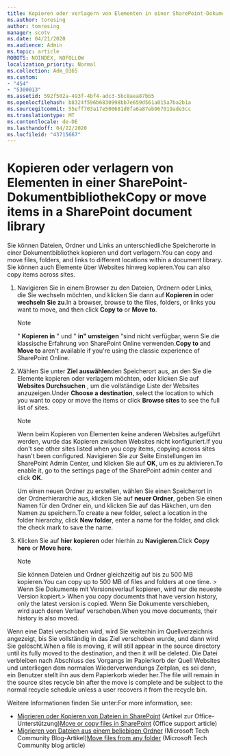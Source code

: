 ```yaml
---
title: Kopieren oder verlagern von Elementen in einer SharePoint-Dokumentbibliothek
ms.author: toresing
author: tomresing
manager: scotv
ms.date: 04/21/2020
ms.audience: Admin
ms.topic: article
ROBOTS: NOINDEX, NOFOLLOW
localization_priority: Normal
ms.collection: Adm_O365
ms.custom:
- "454"
- "5300013"
ms.assetid: 592f502a-493f-4bf4-adc3-5bc8aea87bb5
ms.openlocfilehash: b8324f596b6830998bb7e659d561a015a7ba2b1a
ms.sourcegitcommit: 55eff703a17e500681d8fa6a87eb067019ade3cc
ms.translationtype: MT
ms.contentlocale: de-DE
ms.lasthandoff: 04/22/2020
ms.locfileid: "43715667"
---
```

# <a name="copy-or-move-items-in-a-sharepoint-document-library"></a><span data-ttu-id="b5aa7-102">Kopieren oder verlagern von Elementen in einer SharePoint-Dokumentbibliothek</span><span class="sxs-lookup"><span data-stu-id="b5aa7-102">Copy or move items in a SharePoint document library</span></span>

<span data-ttu-id="b5aa7-103">Sie können Dateien, Ordner und Links an unterschiedliche Speicherorte in einer Dokumentbibliothek kopieren und dort verlagern.</span><span class="sxs-lookup"><span data-stu-id="b5aa7-103">You can copy and move files, folders, and links to different locations within a document library.</span></span> <span data-ttu-id="b5aa7-104">Sie können auch Elemente über Websites hinweg kopieren.</span><span class="sxs-lookup"><span data-stu-id="b5aa7-104">You can also copy items across sites.</span></span> 
  
1. <span data-ttu-id="b5aa7-105">Navigieren Sie in einem Browser zu den Dateien, Ordnern oder Links, die Sie wechseln möchten, und klicken Sie dann auf **Kopieren in** oder **wechseln Sie zu**.</span><span class="sxs-lookup"><span data-stu-id="b5aa7-105">In a browser, browse to the files, folders, or links you want to move, and then click **Copy to** or **Move to**.</span></span>

    > [!NOTE]
    > <span data-ttu-id="b5aa7-106">" **Kopieren in** " und " **in" umsteigen** "sind nicht verfügbar, wenn Sie die klassische Erfahrung von SharePoint Online verwenden.</span><span class="sxs-lookup"><span data-stu-id="b5aa7-106">**Copy to** and **Move to** aren't available if you're using the classic experience of SharePoint Online.</span></span>
  
2. <span data-ttu-id="b5aa7-107">Wählen Sie unter **Ziel auswählen**den Speicherort aus, an den Sie die Elemente kopieren oder verlagern möchten, oder klicken Sie auf **Websites Durchsuchen** , um die vollständige Liste der Websites anzuzeigen.</span><span class="sxs-lookup"><span data-stu-id="b5aa7-107">Under **Choose a destination**, select the location to which you want to copy or move the items or click **Browse sites** to see the full list of sites.</span></span>

    > [!NOTE]
    > <span data-ttu-id="b5aa7-108">Wenn beim Kopieren von Elementen keine anderen Websites aufgeführt werden, wurde das Kopieren zwischen Websites nicht konfiguriert.</span><span class="sxs-lookup"><span data-stu-id="b5aa7-108">If you don't see other sites listed when you copy items, copying across sites hasn't been configured.</span></span> <span data-ttu-id="b5aa7-109">Navigieren Sie zur Seite Einstellungen im SharePoint Admin Center, und klicken Sie auf **OK**, um es zu aktivieren.</span><span class="sxs-lookup"><span data-stu-id="b5aa7-109">To enable it, go to the settings page of the SharePoint admin center and click **OK**.</span></span>
  
    <span data-ttu-id="b5aa7-110">Um einen neuen Ordner zu erstellen, wählen Sie einen Speicherort in der Ordnerhierarchie aus, klicken Sie auf **neuer Ordner**, geben Sie einen Namen für den Ordner ein, und klicken Sie auf das Häkchen, um den Namen zu speichern.</span><span class="sxs-lookup"><span data-stu-id="b5aa7-110">To create a new folder, select a location in the folder hierarchy, click **New folder**, enter a name for the folder, and click the check mark to save the name.</span></span>

3. <span data-ttu-id="b5aa7-111">Klicken Sie auf **hier kopieren** oder hierhin zu **Navigieren**.</span><span class="sxs-lookup"><span data-stu-id="b5aa7-111">Click **Copy here** or **Move here**.</span></span>

    > [!NOTE]
    > <span data-ttu-id="b5aa7-112">Sie können Dateien und Ordner gleichzeitig auf bis zu 500 MB kopieren.</span><span class="sxs-lookup"><span data-stu-id="b5aa7-112">You can copy up to 500 MB of files and folders at one time.</span></span> <span data-ttu-id="b5aa7-113">> Wenn Sie Dokumente mit Versionsverlauf kopieren, wird nur die neueste Version kopiert.</span><span class="sxs-lookup"><span data-stu-id="b5aa7-113">>  When you copy documents that have version history, only the latest version is copied.</span></span> <span data-ttu-id="b5aa7-114">Wenn Sie Dokumente verschieben, wird auch deren Verlauf verschoben.</span><span class="sxs-lookup"><span data-stu-id="b5aa7-114">When you move documents, their history is also moved.</span></span>
  
 <span data-ttu-id="b5aa7-115">Wenn eine Datei verschoben wird, wird Sie weiterhin im Quellverzeichnis angezeigt, bis Sie vollständig in das Ziel verschoben wurde, und dann wird Sie gelöscht.</span><span class="sxs-lookup"><span data-stu-id="b5aa7-115">When a file is moving, it will still appear in the source directory until its fully moved to the destination, and then it will be deleted.</span></span> <span data-ttu-id="b5aa7-116">Die Datei verbleiben nach Abschluss des Vorgangs im Papierkorb der Quell Websites und unterliegen dem normalen Wiederverwendungs Zeitplan, es sei denn, ein Benutzer stellt ihn aus dem Papierkorb wieder her.</span><span class="sxs-lookup"><span data-stu-id="b5aa7-116">The file will remain in the source sites recycle bin after the move is complete and be subject to the normal recycle schedule unless a user recovers it from the recycle bin.</span></span>

<span data-ttu-id="b5aa7-117">Weitere Informationen finden Sie unter:</span><span class="sxs-lookup"><span data-stu-id="b5aa7-117">For more information, see:</span></span>

 - <span data-ttu-id="b5aa7-118">[Migrieren oder Kopieren von Dateien in SharePoint](https://support.office.com/article/move-or-copy-files-in-sharepoint-00e2f483-4df3-46be-a861-1f5f0c1a87bc) (Artikel zur Office-Unterstützung)</span><span class="sxs-lookup"><span data-stu-id="b5aa7-118">[Move or copy files in SharePoint](https://support.office.com/article/move-or-copy-files-in-sharepoint-00e2f483-4df3-46be-a861-1f5f0c1a87bc) (Office support article)</span></span>
 - <span data-ttu-id="b5aa7-119">[Migrieren von Dateien aus einem beliebigen Ordner](https://techcommunity.microsoft.com/t5/Microsoft-SharePoint-Blog/Now-move-files-anywhere-in-Office-365-SharePoint-and-OneDrive/ba-p/146973) (Microsoft Tech Community Blog-Artikel)</span><span class="sxs-lookup"><span data-stu-id="b5aa7-119">[Move files from any folder](https://techcommunity.microsoft.com/t5/Microsoft-SharePoint-Blog/Now-move-files-anywhere-in-Office-365-SharePoint-and-OneDrive/ba-p/146973) (Microsoft Tech Community blog article)</span></span>  